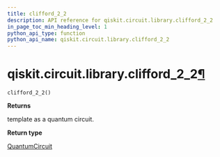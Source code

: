 ```yaml
---
title: clifford_2_2
description: API reference for qiskit.circuit.library.clifford_2_2
in_page_toc_min_heading_level: 1
python_api_type: function
python_api_name: qiskit.circuit.library.clifford_2_2
---
```


# qiskit.circuit.library.clifford\_2\_2[¶](#qiskit-circuit-library-clifford-2-2 "Permalink to this headline")

<span id="qiskit.circuit.library.clifford_2_2" />

`clifford_2_2()`

**Returns**

template as a quantum circuit.

**Return type**

[QuantumCircuit](qiskit.circuit.QuantumCircuit "qiskit.circuit.QuantumCircuit")

